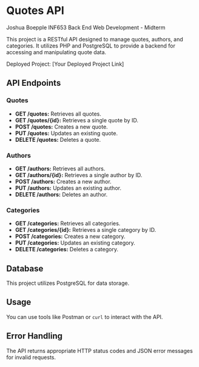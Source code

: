 # Quotes API

Joshua Boepple
INF653 Back End Web Development - Midterm

This project is a RESTful API designed to manage quotes, authors, and categories. It utilizes PHP and PostgreSQL to provide a backend for accessing and manipulating quote data.

Deployed Project: [Your Deployed Project Link]

## API Endpoints

### Quotes

* **GET /quotes:** Retrieves all quotes.
* **GET /quotes/{id}:** Retrieves a single quote by ID.
* **POST /quotes:** Creates a new quote.
* **PUT /quotes:** Updates an existing quote.
* **DELETE /quotes:** Deletes a quote.

### Authors

* **GET /authors:** Retrieves all authors.
* **GET /authors/{id}:** Retrieves a single author by ID.
* **POST /authors:** Creates a new author.
* **PUT /authors:** Updates an existing author.
* **DELETE /authors:** Deletes an author.

### Categories

* **GET /categories:** Retrieves all categories.
* **GET /categories/{id}:** Retrieves a single category by ID.
* **POST /categories:** Creates a new category.
* **PUT /categories:** Updates an existing category.
* **DELETE /categories:** Deletes a category.

## Database

This project utilizes PostgreSQL for data storage.

## Usage

You can use tools like Postman or `curl` to interact with the API.

## Error Handling

The API returns appropriate HTTP status codes and JSON error messages for invalid requests.
